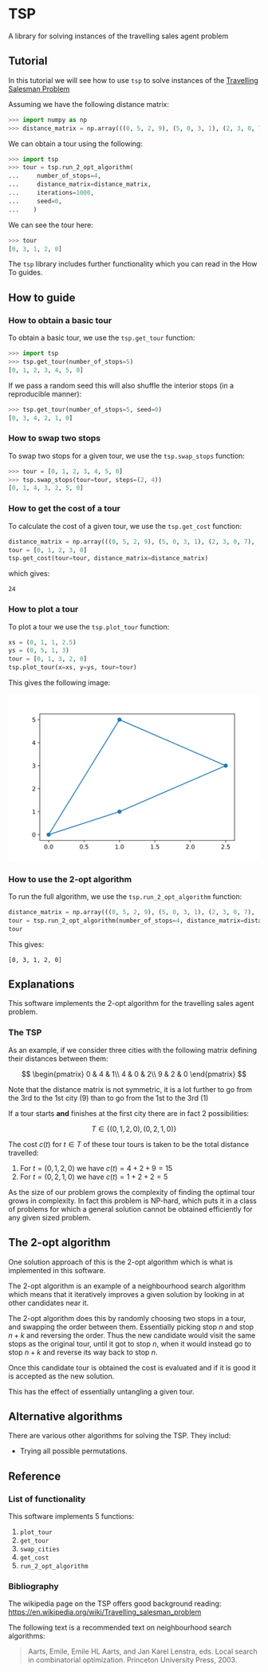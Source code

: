 # TSP

A library for solving instances of the travelling sales agent problem


## Tutorial

In this tutorial we will see how to use `tsp` to solve instances of the
[Travelling Salesman Problem](https://en.wikipedia.org/wiki/Travelling_salesman_problem)

Assuming we have the following distance matrix:

```python
>>> import numpy as np
>>> distance_matrix = np.array(((0, 5, 2, 9), (5, 0, 3, 1), (2, 3, 0, 7), (9, 1, 7, 0)))

```

We can obtain a tour using the following:

```python
>>> import tsp
>>> tour = tsp.run_2_opt_algorithm(
...     number_of_stops=4, 
...     distance_matrix=distance_matrix, 
...     iterations=1000, 
...     seed=0,
...    )

```

We can see the tour here:

```python
>>> tour
[0, 3, 1, 2, 0]

```

The `tsp` library includes further functionality which you can read in the
How To guides.

## How to guide

### How to obtain a basic tour

To obtain a basic tour, we use the `tsp.get_tour` function:

```python
>>> import tsp
>>> tsp.get_tour(number_of_stops=5)
[0, 1, 2, 3, 4, 5, 0]

```

If we pass a random seed this will also shuffle the interior stops (in a
reproducible manner):

```python
>>> tsp.get_tour(number_of_stops=5, seed=0)
[0, 3, 4, 2, 1, 0]

```

### How to swap two stops

To swap two stops for a given tour, we use the `tsp.swap_stops` function:

```python
>>> tour = [0, 1, 2, 3, 4, 5, 0]
>>> tsp.swap_stops(tour=tour, steps=(2, 4))
[0, 1, 4, 3, 2, 5, 0]

```

### How to get the cost of a tour

To calculate the cost of a given tour, we use the `tsp.get_cost` function:

```python
distance_matrix = np.array(((0, 5, 2, 9), (5, 0, 3, 1), (2, 3, 0, 7), (9, 1, 7, 0)))
tour = [0, 1, 2, 3, 0]
tsp.get_cost(tour=tour, distance_matrix=distance_matrix)
```

which gives:

```
24
```

### How to plot a tour

To plot a tour we use the `tsp.plot_tour` function:

```python
xs = (0, 1, 1, 2.5)
ys = (0, 5, 1, 3)
tour = [0, 1, 3, 2, 0]
tsp.plot_tour(x=xs, y=ys, tour=tour)
```

This gives the following image:

![](./img/how-to.svg)


### How to use the 2-opt algorithm

To run the full algorithm, we use the
`tsp.run_2_opt_algorithm` function:

```python
distance_matrix = np.array(((0, 5, 2, 9), (5, 0, 3, 1), (2, 3, 0, 7), (9, 1, 7, 0)))
tour = tsp.run_2_opt_algorithm(number_of_stops=4, distance_matrix=distance_matrix, iterations=1000, seed=0)
tour
```

This gives:

```
[0, 3, 1, 2, 0]
```

## Explanations

This software implements the 2-opt algorithm for the travelling sales agent
problem.

### The TSP

As an example, if we consider three cities with the following matrix
defining their distances between them:

$$
    \begin{pmatrix}
        0 & 4 & 1\\
        4 & 0 & 2\\
        9 & 2 & 0
    \end{pmatrix}
$$

Note that the distance matrix is not symmetric, it is a lot further to go
from the 3rd to the 1st city (9) than to go from the 1st to the 3rd (1)

If a tour starts **and** finishes at the first city there are in fact 2
possibilities:

$$T \in \{(0, 1, 2, 0), (0, 2, 1, 0)\}$$

The cost $c(t)$ for $t\in T$ of these tour tours is taken to be the total
distance travelled:

1. For $t=(0, 1, 2, 0)$ we have $c(t)=4 + 2 + 9=15$
2. For $t=(0, 2, 1, 0)$ we have $c(t)=1 + 2 + 2=5$

As the size of our problem grows the complexity of finding the optimal tour
grows in complexity. In fact this problem is NP-hard, which puts it in a
class of problems for which a general solution cannot be obtained
efficiently for any given sized problem.

## The 2-opt algorithm

One solution approach of this is the 2-opt algorithm which is what is
implemented in this software.

The 2-opt algorithm is an example of a neighbourhood search algorithm which
means that it iteratively improves a given solution by looking in
at other candidates near it.

The 2-opt algorithm does this by randomly choosing two stops in a tour, and
swapping the order between them. Essentially picking stop $n$ and stop $n +
k$ and reversing the order. Thus the new candidate would visit the same
stops as the original tour, until it got to stop $n$, when it would instead
go to stop $n + k$ and reverse its way back to stop $n$.

Once this candidate tour is obtained the cost is evaluated and if it is good
it is accepted as the new solution.

This has the effect of essentially untangling a given tour.

## Alternative algorithms

There are various other algorithms for solving the TSP. They includ:

- Trying all possible permutations.

## Reference

### List of functionality

This software implements 5 functions:

1. `plot_tour`
2. `get_tour`
3. `swap_cities`
4. `get_cost`
5. `run_2_opt_algorithm`

### Bibliography

The wikipedia page on the TSP offers good background reading:
https://en.wikipedia.org/wiki/Travelling_salesman_problem

The following text is a recommended text on neighbourhood search algorithms:

> Aarts, Emile, Emile HL Aarts, and Jan Karel Lenstra, eds. Local search in
> combinatorial optimization. Princeton University Press, 2003.

